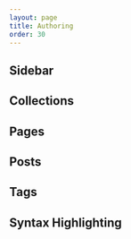```yaml
---
layout: page
title: Authoring
order: 30
---
```


## Sidebar
## Collections
## Pages
## Posts
## Tags
## Syntax Highlighting
